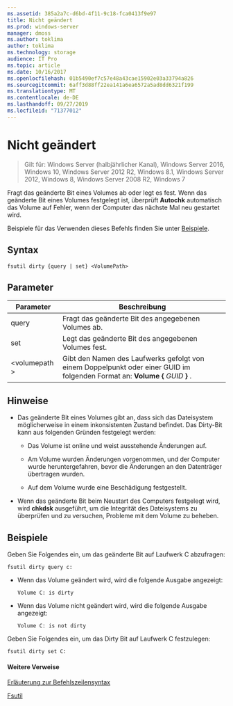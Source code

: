 ```yaml
---
ms.assetid: 385a2a7c-d6bd-4f11-9c18-fca0413f9e97
title: Nicht geändert
ms.prod: windows-server
manager: dmoss
ms.author: toklima
author: toklima
ms.technology: storage
audience: IT Pro
ms.topic: article
ms.date: 10/16/2017
ms.openlocfilehash: 01b5490ef7c57e48a43cae15902e03a33794a826
ms.sourcegitcommit: 6aff3d88ff22ea141a6ea6572a5ad8dd6321f199
ms.translationtype: MT
ms.contentlocale: de-DE
ms.lasthandoff: 09/27/2019
ms.locfileid: "71377012"
---
```

# <a name="fsutil-dirty"></a>Nicht geändert
>Gilt für: Windows Server (halbjährlicher Kanal), Windows Server 2016, Windows 10, Windows Server 2012 R2, Windows 8.1, Windows Server 2012, Windows 8, Windows Server 2008 R2, Windows 7

Fragt das geänderte Bit eines Volumes ab oder legt es fest. Wenn das geänderte Bit eines Volumes festgelegt ist, überprüft **Autochk** automatisch das Volume auf Fehler, wenn der Computer das nächste Mal neu gestartet wird.

Beispiele für das Verwenden dieses Befehls finden Sie unter [Beispiele](#BKMK_examples).

## <a name="syntax"></a>Syntax

```
fsutil dirty {query | set} <VolumePath>
```

## <a name="parameters"></a>Parameter

|   Parameter   |                                                 Beschreibung                                                  |
|---------------|--------------------------------------------------------------------------------------------------------------|
|     query     |                                  Fragt das geänderte Bit des angegebenen Volumes ab.                                   |
|      set      |                                    Legt das geänderte Bit des angegebenen Volumes fest.                                    |
| \<volumepath > | Gibt den Namen des Laufwerks gefolgt von einem Doppelpunkt oder einer GUID im folgenden Format an: **Volume {** <em>GUID</em> **}** . |

## <a name="remarks"></a>Hinweise

-   Das geänderte Bit eines Volumes gibt an, dass sich das Dateisystem möglicherweise in einem inkonsistenten Zustand befindet. Das Dirty-Bit kann aus folgenden Gründen festgelegt werden:

    -   Das Volume ist online und weist ausstehende Änderungen auf.

    -   Am Volume wurden Änderungen vorgenommen, und der Computer wurde heruntergefahren, bevor die Änderungen an den Datenträger übertragen wurden.

    -   Auf dem Volume wurde eine Beschädigung festgestellt.

-   Wenn das geänderte Bit beim Neustart des Computers festgelegt wird, wird **chkdsk** ausgeführt, um die Integrität des Dateisystems zu überprüfen und zu versuchen, Probleme mit dem Volume zu beheben.

## <a name="BKMK_examples"></a>Beispiele
Geben Sie Folgendes ein, um das geänderte Bit auf Laufwerk C abzufragen:

```
fsutil dirty query c:
```

-   Wenn das Volume geändert wird, wird die folgende Ausgabe angezeigt:

    `Volume C: is dirty`

-   Wenn das Volume nicht geändert wird, wird die folgende Ausgabe angezeigt:

    `Volume C: is not dirty`

Geben Sie Folgendes ein, um das Dirty Bit auf Laufwerk C festzulegen:

```
fsutil dirty set C:
```

#### <a name="additional-references"></a>Weitere Verweise
[Erläuterung zur Befehlszeilensyntax](Command-Line-Syntax-Key.md)

[Fsutil](Fsutil.md)



